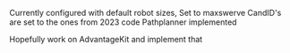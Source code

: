 Currently configured with default robot sizes,
Set to maxswerve
CandID's are set to the ones from 2023 code
Pathplanner implemented

Hopefully work on AdvantageKit and implement that
